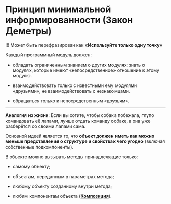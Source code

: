 # Принцип минимальной информированности (Закон Деметры)

!!! Может быть перефразирован как **«Используйте только одну точку»** 

Каждый программный модуль должен:

- обладать ограниченным знанием о других модулях: знать о модулях, которые имеют «непосредственное» отношение к этому модулю.

- взаимодействовать только с известными ему модулями «друзьями», не взаимодействовать с незнакомцами.

- обращаться только к непосредственным «друзьям».
***

**Аналогия из жизни**: Если вы хотите, чтобы собака побежала, глупо командовать её лапами, лучше отдать команду собаке, а она уже разберётся со своими лапами сама.

Основной идеей является то, что **объект должен иметь как можно меньше представления о структуре и свойствах чего угодно** (включая собственные подкомпоненты).


В объекте можно вызывать методы принадлежащие только:

- самому объекту;

- объектам, переданным в параметрах метода;

- любому объекту созданному внутри метода;

- любим компонентам объекта ([**Композиция**][Composition]).

[Composition]: </src/AdditionalDocs/Composition.md> 